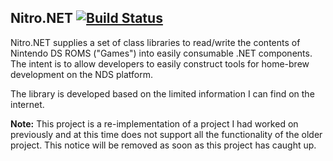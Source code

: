 ## Nitro.NET [![Build Status](https://travis-ci.org/rtlayzell/Nitro.NET.svg?branch=master)](https://travis-ci.org/rtlayzell/Nitro.NET)

Nitro.NET supplies a set of class libraries to read/write the contents of Nintendo DS ROMS ("Games")
into easily consumable .NET components.  The intent is to allow developers to easily construct tools 
for home-brew development on the NDS platform.

The library is developed based on the limited information I can find on the internet.


**Note:**
This project is a re-implementation of a project I had worked on previously and at this time does not support all the functionality of the older project.  This notice will be removed as soon as this project has caught up.
